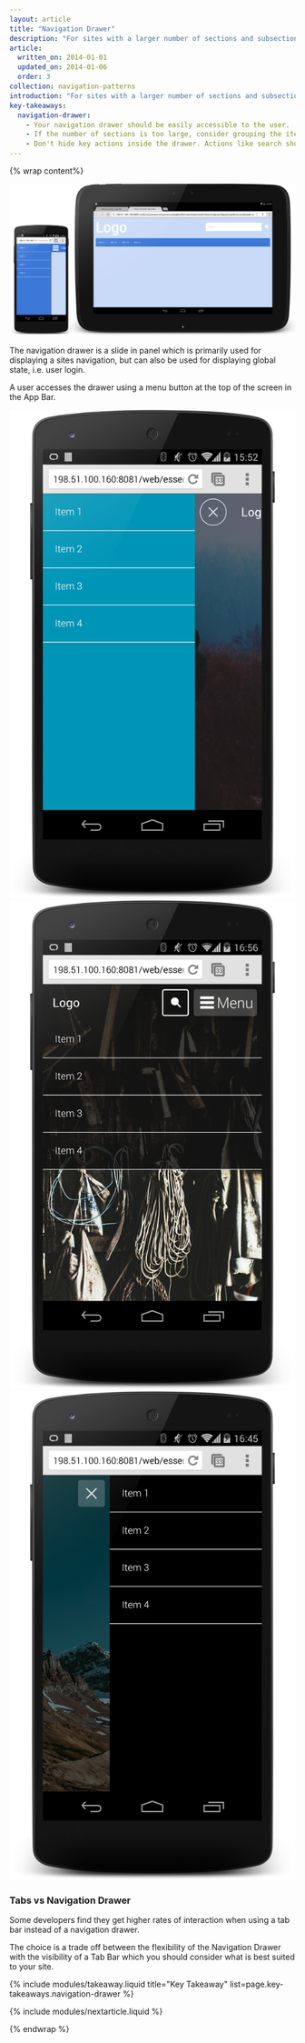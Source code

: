 ```yaml
---
layout: article
title: "Navigation Drawer"
description: "For sites with a larger number of sections and subsections the Navigation Drawer is a much better fit. It can be a scrollable off-canvas element to your site as well as be a common place for global state."
article:
  written_on: 2014-01-01
  updated_on: 2014-01-06
  order: 3
collection: navigation-patterns
introduction: "For sites with a larger number of sections and subsections the Navigation Drawer is a much better fit. It can be a scrollable off-canvas element to your site as well as be a common place for global state."
key-takeaways:
  navigation-drawer:
    - Your navigation drawer should be easily accessible to the user.
    - If the number of sections is too large, consider grouping the items and expanding / contracting the groups. Avoid overwhelming your users.
    - Don't hide key actions inside the drawer. Actions like search should be prominently on the home page, not hidden in the drawer.
---
```


{% wrap content%}

<a href="/web/essentials/resources/samples/the-essentials/multi-device-layouts/navigation-patterns/navdrawer-sample1.html"><img class="g-medium--full g-wide--full" src="images/navdrawer.png"></a>

<div style="clear: both;"></div>

The navigation drawer is a slide in panel which is primarily used for displaying a sites navigation, but can also be used for displaying global state, i.e. user login.

A user accesses the drawer using a menu button at the top of the screen in the App Bar.

<a href="/web/essentials/resources/samples/the-essentials/multi-device-layouts/navigation-patterns/navdrawer-sample2.html"><img class="g--third" src="images/navdrawer-alt-1.png"></a>
<a href="/web/essentials/resources/samples/the-essentials/multi-device-layouts/navigation-patterns/navdrawer-sample3.html"><img class="g--third" src="images/navdrawer-alt-2.png"></a>
<a href="/web/essentials/resources/samples/the-essentials/multi-device-layouts/navigation-patterns/navdrawer-sample4.html"><img class="g--third g--last" src="images/navdrawer-alt-3.png"></a>

<div style="clear: both;"></div>

### Tabs vs Navigation Drawer

Some developers find they get higher rates of interaction when using a tab bar instead of a navigation drawer.

The choice is a trade off between the flexibility of the Navigation Drawer with the visibility of a Tab Bar which you should consider what is best suited to your site.

<div style="clear: both;"></div>

{% include modules/takeaway.liquid title="Key Takeaway" list=page.key-takeaways.navigation-drawer %}

{% include modules/nextarticle.liquid %}

{% endwrap %}
